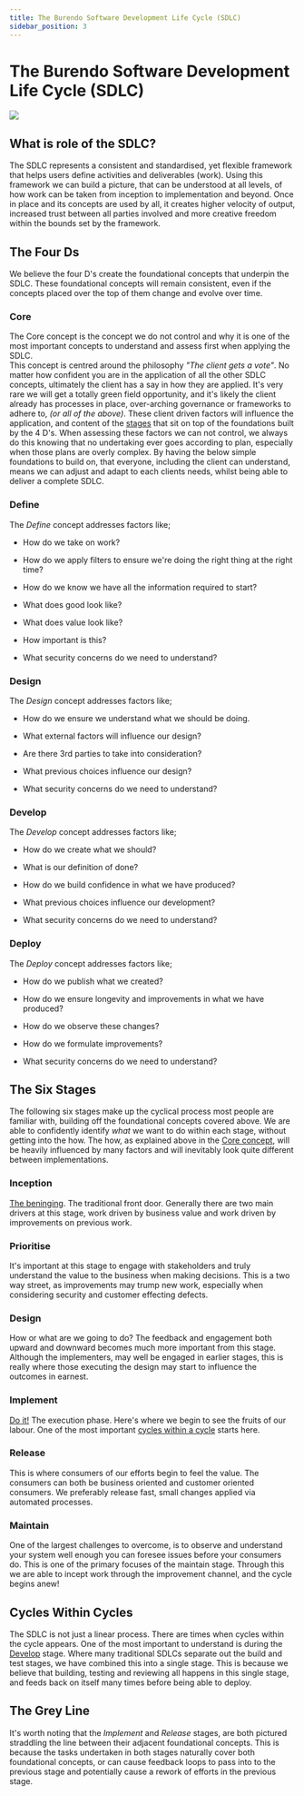 ```yaml
---
title: The Burendo Software Development Life Cycle (SDLC)
sidebar_position: 3
---
```

# The Burendo Software Development Life Cycle (SDLC)

![](/img/Our%20Practices/sdlc.png)

## What is role of the SDLC?

The SDLC represents a consistent and standardised, yet flexible framework that helps users define activities and deliverables (work). Using this framework we can build a picture, that can be understood at all levels, of how work can be taken from inception to implementation and beyond. Once in place and its concepts are used by all, it creates higher velocity of output, increased trust between all parties involved and more creative freedom within the bounds set by the framework.

## The Four Ds

We believe the four D's create the foundational concepts that underpin the SDLC. These foundational concepts will remain consistent, even if the concepts placed over the top of them change and evolve over time.

### Core

The Core concept is the concept we do not control and why it is one of the most important concepts to understand and assess first when applying the SDLC.  
This concept is centred around the philosophy _"The client gets a vote"_. No matter how confident you are in the application of all the other SDLC concepts, ultimately the client has a say in how they are applied. It's very rare we will get a totally green field opportunity, and it's likely the client already has processes in place, over-arching governance or frameworks to adhere to, _(or all of the above)_. These client driven factors will influence the application, and content of the [stages](#the-six-stages) that sit on top of the foundations built by the 4 D's. When assessing these factors we can not control, we always do this knowing that no undertaking ever goes according to plan, especially when those plans are overly complex. By having the below simple foundations to build on, that everyone, including the client can understand, means we can adjust and adapt to each clients needs, whilst being able to deliver a complete SDLC.

### Define

The _Define_ concept addresses factors like;

*   How do we take on work?
    
*   How do we apply filters to ensure we're doing the right thing at the right time?
    
*   How do we know we have all the information required to start?
    
*   What does good look like?
    
*   What does value look like?
    
*   How important is this?
    
*   What security concerns do we need to understand?
    

### Design

The _Design_ concept addresses factors like;

*   How do we ensure we understand what we should be doing.
    
*   What external factors will influence our design?
    
*   Are there 3rd parties to take into consideration?
    
*   What previous choices influence our design?
    
*   What security concerns do we need to understand?
    

### Develop

The _Develop_ concept addresses factors like;

*   How do we create what we should?
    
*   What is our definition of done?
    
*   How do we build confidence in what we have produced?
    
*   What previous choices influence our development?
    
*   What security concerns do we need to understand?
    

### Deploy

The _Deploy_ concept addresses factors like;

*   How do we publish what we created?
    
*   How do we ensure longevity and improvements in what we have produced?
    
*   How do we observe these changes?
    
*   How do we formulate improvements?
    
*   What security concerns do we need to understand?
    

## The Six Stages

The following six stages make up the cyclical process most people are familiar with, building off the foundational concepts covered above. We are able to confidently identify _what_ we want to do within each stage, without getting into the how. The how, as explained above in the [Core concept](#core), will be heavily influenced by many factors and will inevitably look quite different between implementations.

### Inception

[The beninging](https://www.youtube.com/watch?v=vacJSHN4ZmY). The traditional front door. Generally there are two main drivers at this stage, work driven by business value and work driven by improvements on previous work.

### Prioritise

It's important at this stage to engage with stakeholders and truly understand the value to the business when making decisions. This is a two way street, as improvements may trump new work, especially when considering security and customer effecting defects.

### Design

How or what are we going to do? The feedback and engagement both upward and downward becomes much more important from this stage. Although the implementers, may well be engaged in earlier stages, this is really where those executing the design may start to influence the outcomes in earnest.

### Implement

[Do it!](https://www.youtube.com/watch?v=K4eScf6TMaM) The execution phase. Here's where we begin to see the fruits of our labour. One of the most important [cycles within a cycle](#cycles-within-cycles) starts here.

### Release

This is where consumers of our efforts begin to feel the value. The consumers can both be business oriented and customer oriented consumers. We preferably release fast, small changes applied via automated processes.

### Maintain

One of the largest challenges to overcome, is to observe and understand your system well enough you can foresee issues before your consumers do. This is one of the primary focuses of the maintain stage. Through this we are able to incept work through the improvement channel, and the cycle begins anew!

## Cycles Within Cycles

The SDLC is not just a linear process. There are times when cycles within the cycle appears. One of the most important to understand is during the [Develop](#develop) stage. Where many traditional SDLCs separate out the build and test stages, we have combined this into a single stage. This is because we believe that building, testing and reviewing all happens in this single stage, and feeds back on itself many times before being able to deploy.

## The Grey Line

It's worth noting that the _Implement_ and _Release_ stages, are both pictured straddling the line between their adjacent foundational concepts. This is because the tasks undertaken in both stages naturally cover both foundational concepts, or can cause feedback loops to pass into to the previous stage and potentially cause a rework of efforts in the previous stage.
